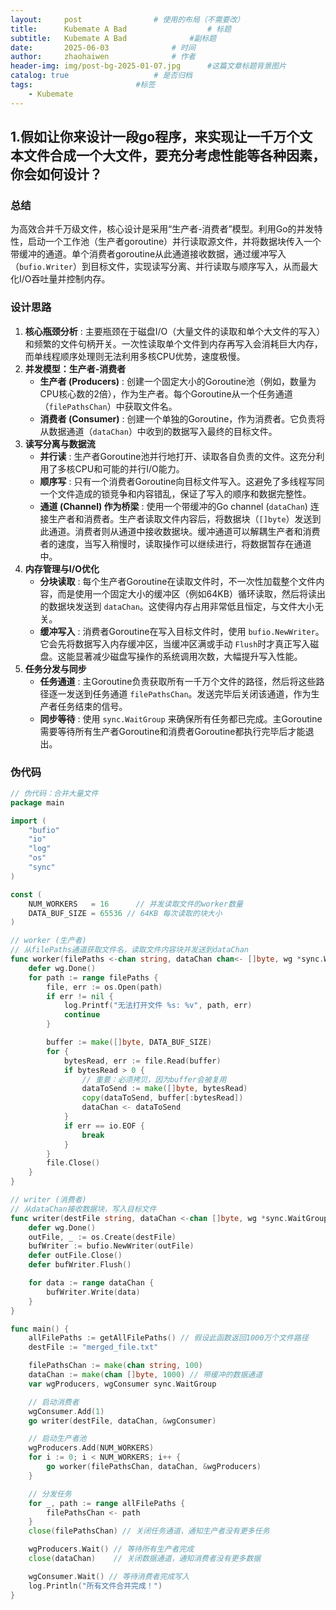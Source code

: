 ```yaml
---
layout:     post   				# 使用的布局（不需要改）
title:      Kubemate A Bad            		# 标题 
subtitle:   Kubemate A Bad				#副标题
date:       2025-06-03				# 时间
author:     zhaohaiwen 				# 作者
header-img: img/post-bg-2025-01-07.jpg		#这篇文章标题背景图片
catalog: true 					# 是否归档
tags:						#标签
    - Kubemate
---
```

## 1.假如让你来设计一段go程序，来实现让一千万个文本文件合成一个大文件，要充分考虑性能等各种因素，你会如何设计？

### 总结

为高效合并千万级文件，核心设计是采用“生产者-消费者”模型。利用Go的并发特性，启动一个工作池（生产者goroutine）并行读取源文件，并将数据块传入一个带缓冲的通道。单个消费者goroutine从此通道接收数据，通过缓冲写入（`bufio.Writer`）到目标文件，实现读写分离、并行读取与顺序写入，从而最大化I/O吞吐量并控制内存。

### 设计思路

1. **核心瓶颈分析** : 主要瓶颈在于磁盘I/O（大量文件的读取和单个大文件的写入）和频繁的文件句柄开关。一次性读取单个文件到内存再写入会消耗巨大内存，而单线程顺序处理则无法利用多核CPU优势，速度极慢。
2. **并发模型：生产者-消费者**
   * **生产者 (Producers)** : 创建一个固定大小的Goroutine池（例如，数量为CPU核心数的2倍），作为生产者。每个Goroutine从一个任务通道（`filePathsChan`）中获取文件名。
   * **消费者 (Consumer)** : 创建一个单独的Goroutine，作为消费者。它负责将从数据通道（`dataChan`）中收到的数据写入最终的目标文件。
3. **读写分离与数据流**
   * **并行读** : 生产者Goroutine池并行地打开、读取各自负责的文件。这充分利用了多核CPU和可能的并行I/O能力。
   * **顺序写** : 只有一个消费者Goroutine向目标文件写入。这避免了多线程写同一个文件造成的锁竞争和内容错乱，保证了写入的顺序和数据完整性。
   * **通道 (Channel) 作为桥梁** : 使用一个带缓冲的Go channel (`dataChan`) 连接生产者和消费者。生产者读取文件内容后，将数据块（`[]byte`）发送到此通道。消费者则从通道中接收数据块。缓冲通道可以解耦生产者和消费者的速度，当写入稍慢时，读取操作可以继续进行，将数据暂存在通道中。
4. **内存管理与I/O优化**
   * **分块读取** : 每个生产者Goroutine在读取文件时，不一次性加载整个文件内容，而是使用一个固定大小的缓冲区（例如64KB）循环读取，然后将读出的数据块发送到 `dataChan`。这使得内存占用非常低且恒定，与文件大小无关。
   * **缓冲写入** : 消费者Goroutine在写入目标文件时，使用 `bufio.NewWriter`。它会先将数据写入内存缓冲区，当缓冲区满或手动 `Flush`时才真正写入磁盘。这能显著减少磁盘写操作的系统调用次数，大幅提升写入性能。
5. **任务分发与同步**
   * **任务通道** : 主Goroutine负责获取所有一千万个文件的路径，然后将这些路径逐一发送到任务通道 `filePathsChan`。发送完毕后关闭该通道，作为生产者任务结束的信号。
   * **同步等待** : 使用 `sync.WaitGroup` 来确保所有任务都已完成。主Goroutine需要等待所有生产者Goroutine和消费者Goroutine都执行完毕后才能退出。

### 伪代码

```go
// 伪代码：合并大量文件
package main

import (
    "bufio"
    "io"
    "log"
    "os"
    "sync"
)

const (
    NUM_WORKERS   = 16      // 并发读取文件的worker数量
    DATA_BUF_SIZE = 65536 // 64KB 每次读取的块大小
)

// worker (生产者)
// 从filePaths通道获取文件名，读取文件内容块并发送到dataChan
func worker(filePaths <-chan string, dataChan chan<- []byte, wg *sync.WaitGroup) {
    defer wg.Done()
    for path := range filePaths {
        file, err := os.Open(path)
        if err != nil {
            log.Printf("无法打开文件 %s: %v", path, err)
            continue
        }

        buffer := make([]byte, DATA_BUF_SIZE)
        for {
            bytesRead, err := file.Read(buffer)
            if bytesRead > 0 {
                // 重要：必须拷贝，因为buffer会被复用
                dataToSend := make([]byte, bytesRead)
                copy(dataToSend, buffer[:bytesRead])
                dataChan <- dataToSend
            }
            if err == io.EOF {
                break
            }
        }
        file.Close()
    }
}

// writer (消费者)
// 从dataChan接收数据块，写入目标文件
func writer(destFile string, dataChan <-chan []byte, wg *sync.WaitGroup) {
    defer wg.Done()
    outFile, _ := os.Create(destFile)
    bufWriter := bufio.NewWriter(outFile)
    defer outFile.Close()
    defer bufWriter.Flush()

    for data := range dataChan {
        bufWriter.Write(data)
    }
}

func main() {
    allFilePaths := getAllFilePaths() // 假设此函数返回1000万个文件路径
    destFile := "merged_file.txt"

    filePathsChan := make(chan string, 100)
    dataChan := make(chan []byte, 1000) // 带缓冲的数据通道
    var wgProducers, wgConsumer sync.WaitGroup

    // 启动消费者
    wgConsumer.Add(1)
    go writer(destFile, dataChan, &wgConsumer)

    // 启动生产者池
    wgProducers.Add(NUM_WORKERS)
    for i := 0; i < NUM_WORKERS; i++ {
        go worker(filePathsChan, dataChan, &wgProducers)
    }

    // 分发任务
    for _, path := range allFilePaths {
        filePathsChan <- path
    }
    close(filePathsChan) // 关闭任务通道，通知生产者没有更多任务

    wgProducers.Wait() // 等待所有生产者完成
    close(dataChan)    // 关闭数据通道，通知消费者没有更多数据

    wgConsumer.Wait() // 等待消费者完成写入
    log.Println("所有文件合并完成！")
}
```
